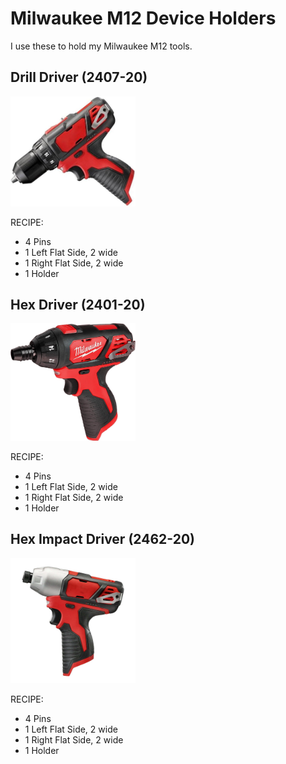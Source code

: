 # Milwaukee M12 Device Holders

I use these to hold my Milwaukee M12 tools.

## Drill Driver (2407-20)
<img src="DrillDriver.jpg" alt="drawing" width="200"/>

RECIPE: 
<ul>
    <li>4 Pins</li>
    <li>1 Left Flat Side, 2 wide</li>
    <li>1 Right Flat Side, 2 wide</li>
    <li>1 Holder</li>
</ul>

## Hex Driver (2401-20)
<img src="HexDriver.jpg" alt="drawing" width="200"/>

RECIPE: 
<ul>
    <li>4 Pins</li>
    <li>1 Left Flat Side, 2 wide</li>
    <li>1 Right Flat Side, 2 wide</li>
    <li>1 Holder</li>
</ul>

## Hex Impact Driver (2462-20)
<img src="HexImpactDriver.jpeg" alt="drawing" width="200"/>

RECIPE: 
<ul>
    <li>4 Pins</li>
    <li>1 Left Flat Side, 2 wide</li>
    <li>1 Right Flat Side, 2 wide</li>
    <li>1 Holder</li>
</ul>
